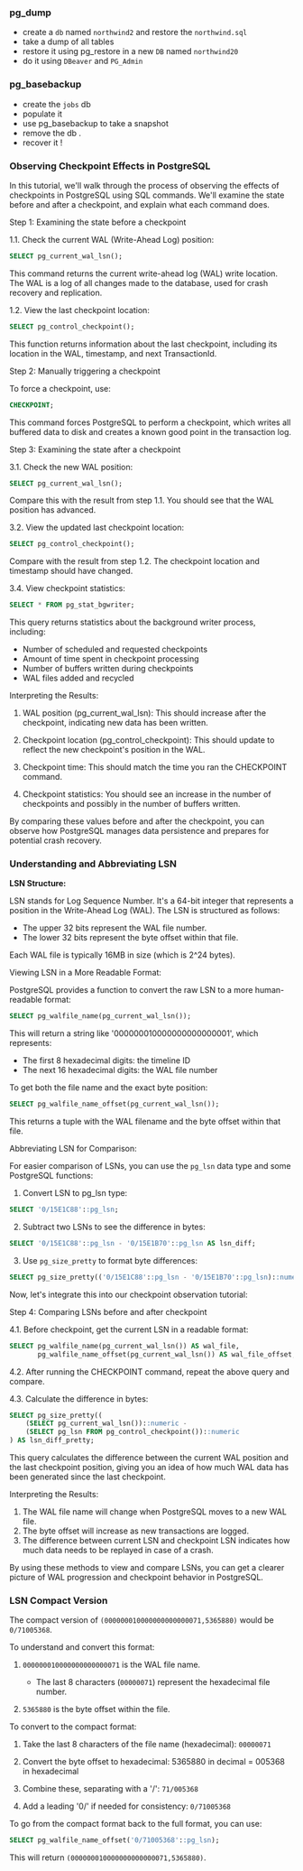 ### pg_dump

- create a `db` named `northwind2` and restore the `northwind.sql`
- take a dump of all tables
- restore it using pg_restore in a new `DB` named `northwind20`
- do it using `DBeaver` and `PG_Admin`

### pg_basebackup

- create the `jobs` db
- populate it 
- use pg_basebackup to take a snapshot
- remove the db . 
- recover it !



###  Observing Checkpoint Effects in PostgreSQL

In this tutorial, we'll walk through the process of observing the effects of checkpoints in PostgreSQL using SQL commands. We'll examine the state before and after a checkpoint, and explain what each command does.

Step 1: Examining the state before a checkpoint

1.1. Check the current WAL (Write-Ahead Log) position:

```sql
SELECT pg_current_wal_lsn();
```

This command returns the current write-ahead log (WAL) write location. The WAL is a log of all changes made to the database, used for crash recovery and replication.

1.2. View the last checkpoint location:

```sql
SELECT pg_control_checkpoint();
```

This function returns information about the last checkpoint, including its location in the WAL, timestamp, and next TransactionId.

Step 2: Manually triggering a checkpoint

To force a checkpoint, use:

```sql
CHECKPOINT;
```

This command forces PostgreSQL to perform a checkpoint, which writes all buffered data to disk and creates a known good point in the transaction log.

Step 3: Examining the state after a checkpoint

3.1. Check the new WAL position:

```sql
SELECT pg_current_wal_lsn();
```

Compare this with the result from step 1.1. You should see that the WAL position has advanced.

3.2. View the updated last checkpoint location:

```sql
SELECT pg_control_checkpoint();
```

Compare with the result from step 1.2. The checkpoint location and timestamp should have changed.

3.4. View checkpoint statistics:

```sql
SELECT * FROM pg_stat_bgwriter;
```

This query returns statistics about the background writer process, including:
- Number of scheduled and requested checkpoints
- Amount of time spent in checkpoint processing
- Number of buffers written during checkpoints
- WAL files added and recycled

Interpreting the Results:

1. WAL position (pg_current_wal_lsn): This should increase after the checkpoint, indicating new data has been written.

2. Checkpoint location (pg_control_checkpoint): This should update to reflect the new checkpoint's position in the WAL.

3. Checkpoint time: This should match the time you ran the CHECKPOINT command.

4. Checkpoint statistics: You should see an increase in the number of checkpoints and possibly in the number of buffers written.

By comparing these values before and after the checkpoint, you can observe how PostgreSQL manages data persistence and prepares for potential crash recovery.

###  Understanding and Abbreviating LSN

**LSN Structure:**

LSN stands for Log Sequence Number. It's a 64-bit integer that represents a position in the Write-Ahead Log (WAL). The LSN is structured as follows:

- The upper 32 bits represent the WAL file number.
- The lower 32 bits represent the byte offset within that file.

Each WAL file is typically 16MB in size (which is 2^24 bytes).

Viewing LSN in a More Readable Format:

PostgreSQL provides a function to convert the raw LSN to a more human-readable format:

```sql
SELECT pg_walfile_name(pg_current_wal_lsn());
```

This will return a string like '000000010000000000000001', which represents:
- The first 8 hexadecimal digits: the timeline ID
- The next 16 hexadecimal digits: the WAL file number

To get both the file name and the exact byte position:

```sql
SELECT pg_walfile_name_offset(pg_current_wal_lsn());
```

This returns a tuple with the WAL filename and the byte offset within that file.

Abbreviating LSN for Comparison:

For easier comparison of LSNs, you can use the `pg_lsn` data type and some PostgreSQL functions:

1. Convert LSN to pg_lsn type:

```sql
SELECT '0/15E1C88'::pg_lsn;
```

2. Subtract two LSNs to see the difference in bytes:

```sql
SELECT '0/15E1C88'::pg_lsn - '0/15E1B70'::pg_lsn AS lsn_diff;
```

3. Use `pg_size_pretty` to format byte differences:

```sql
SELECT pg_size_pretty(('0/15E1C88'::pg_lsn - '0/15E1B70'::pg_lsn)::numeric) AS lsn_diff_pretty;
```

Now, let's integrate this into our checkpoint observation tutorial:

Step 4: Comparing LSNs before and after checkpoint

4.1. Before checkpoint, get the current LSN in a readable format:

```sql
SELECT pg_walfile_name(pg_current_wal_lsn()) AS wal_file,
       pg_walfile_name_offset(pg_current_wal_lsn()) AS wal_file_offset;
```

4.2. After running the CHECKPOINT command, repeat the above query and compare.

4.3. Calculate the difference in bytes:

```sql
SELECT pg_size_pretty((
    (SELECT pg_current_wal_lsn())::numeric - 
    (SELECT pg_lsn FROM pg_control_checkpoint())::numeric
) AS lsn_diff_pretty;
```

This query calculates the difference between the current WAL position and the last checkpoint position, giving you an idea of how much WAL data has been generated since the last checkpoint.

Interpreting the Results:

1. The WAL file name will change when PostgreSQL moves to a new WAL file.
2. The byte offset will increase as new transactions are logged.
3. The difference between current LSN and checkpoint LSN indicates how much data needs to be replayed in case of a crash.

By using these methods to view and compare LSNs, you can get a clearer picture of WAL progression and checkpoint behavior in PostgreSQL.

### LSN Compact Version

The compact version of `(000000010000000000000071,5365880)` would be `0/71005368`.

To understand and convert this format:

1. `000000010000000000000071` is the WAL file name.
   - The last 8 characters (`00000071`) represent the hexadecimal file number.

2. `5365880` is the byte offset within the file.

To convert to the compact format:

1. Take the last 8 characters of the file name (hexadecimal): `00000071`
2. Convert the byte offset to hexadecimal: 
   5365880 in decimal = 005368 in hexadecimal

3. Combine these, separating with a '/':
   `71/005368`

4. Add a leading '0/' if needed for consistency:
   `0/71005368`



To go from the compact format back to the full format, you can use:

```sql
SELECT pg_walfile_name_offset('0/71005368'::pg_lsn);
```

This will return `(000000010000000000000071,5365880)`.

